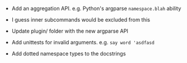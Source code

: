 - Add an aggregation API. e.g. Python's argparse `namespace.blah` ability
 - I guess inner subcommands would be excluded from this

- Update plugin/ folder with the new argparse API

- Add unittests for invalid arguments. e.g. `say word 'asdfasd`

- Add dotted namespace types to the docstrings
